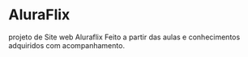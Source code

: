 # AluraFlix
projeto de Site web Aluraflix
Feito a partir das aulas e conhecimentos adquiridos com acompanhamento.
